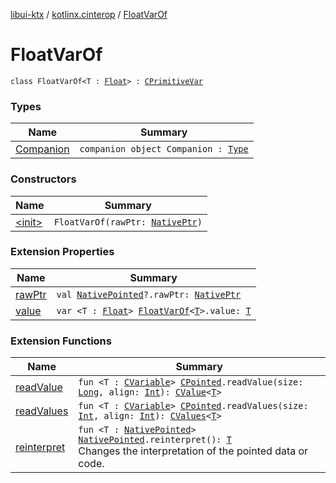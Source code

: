 [libui-ktx](../../index.md) / [kotlinx.cinterop](../index.md) / [FloatVarOf](./index.md)

# FloatVarOf

`class FloatVarOf<T : `[`Float`](https://kotlinlang.org/api/latest/jvm/stdlib/kotlin/-float/index.html)`> : `[`CPrimitiveVar`](../-c-primitive-var/index.md)

### Types

| Name | Summary |
|---|---|
| [Companion](-companion.md) | `companion object Companion : `[`Type`](../-c-primitive-var/-type/index.md) |

### Constructors

| Name | Summary |
|---|---|
| [&lt;init&gt;](-init-.md) | `FloatVarOf(rawPtr: `[`NativePtr`](../-native-ptr.md)`)` |

### Extension Properties

| Name | Summary |
|---|---|
| [rawPtr](../raw-ptr.md) | `val `[`NativePointed`](../-native-pointed/index.md)`?.rawPtr: `[`NativePtr`](../-native-ptr.md) |
| [value](../value.md) | `var <T : `[`Float`](https://kotlinlang.org/api/latest/jvm/stdlib/kotlin/-float/index.html)`> `[`FloatVarOf`](./index.md)`<`[`T`](../value.md#T)`>.value: `[`T`](../value.md#T) |

### Extension Functions

| Name | Summary |
|---|---|
| [readValue](../read-value.md) | `fun <T : `[`CVariable`](../-c-variable/index.md)`> `[`CPointed`](../-c-pointed/index.md)`.readValue(size: `[`Long`](https://kotlinlang.org/api/latest/jvm/stdlib/kotlin/-long/index.html)`, align: `[`Int`](https://kotlinlang.org/api/latest/jvm/stdlib/kotlin/-int/index.html)`): `[`CValue`](../-c-value/index.md)`<`[`T`](../read-value.md#T)`>` |
| [readValues](../read-values.md) | `fun <T : `[`CVariable`](../-c-variable/index.md)`> `[`CPointed`](../-c-pointed/index.md)`.readValues(size: `[`Int`](https://kotlinlang.org/api/latest/jvm/stdlib/kotlin/-int/index.html)`, align: `[`Int`](https://kotlinlang.org/api/latest/jvm/stdlib/kotlin/-int/index.html)`): `[`CValues`](../-c-values/index.md)`<`[`T`](../read-values.md#T)`>` |
| [reinterpret](../reinterpret.md) | `fun <T : `[`NativePointed`](../-native-pointed/index.md)`> `[`NativePointed`](../-native-pointed/index.md)`.reinterpret(): `[`T`](../reinterpret.md#T)<br>Changes the interpretation of the pointed data or code. |
